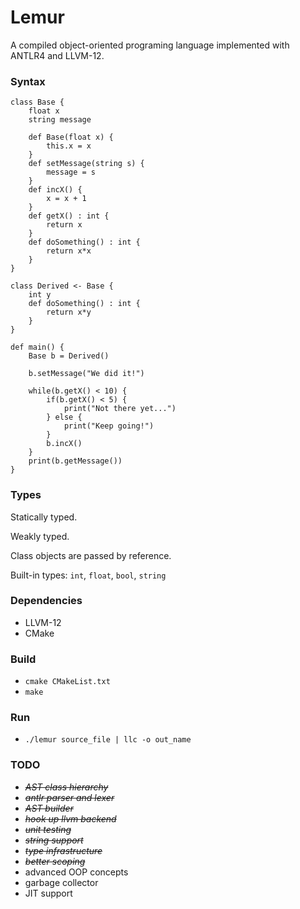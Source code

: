 # Lemur
A compiled object-oriented programing language implemented with ANTLR4 and LLVM-12.

### Syntax 
```
class Base {
    float x
    string message
    
    def Base(float x) {
        this.x = x
    }
    def setMessage(string s) {
        message = s
    }
    def incX() {
        x = x + 1
    }
    def getX() : int {
        return x
    }
    def doSomething() : int {
        return x*x
    }
}

class Derived <- Base {
    int y
    def doSomething() : int {
        return x*y
    }
}

def main() {
    Base b = Derived()
    
    b.setMessage("We did it!")

    while(b.getX() < 10) {
        if(b.getX() < 5) {
            print("Not there yet...")
        } else {
            print("Keep going!")
        }
        b.incX()
    }
    print(b.getMessage())
}
```

### Types
Statically typed.

Weakly typed.

Class objects are passed by reference.

Built-in types: `int`, `float`, `bool`, `string`


### Dependencies
* LLVM-12
* CMake

### Build
* `cmake CMakeList.txt`
* `make`

### Run
* `./lemur source_file | llc -o out_name`

### TODO
* <strike> *AST class hierarchy* </strike>
* <strike> *antlr parser and lexer* </strike>
* <strike> *AST builder* </strike>
* <strike> *hook up llvm backend* </strike>
* <strike> *unit testing* </strike>
* <strike> *string support* </strike>
* <strike> *type infrastructure* </strike>
* <strike> *better scoping* </strike>
* advanced OOP concepts
* garbage collector
* JIT support
